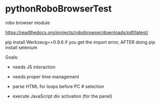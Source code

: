 # pythonRoboBrowserTest
robo browser module

https://readthedocs.org/projects/robobrowser/downloads/pdf/latest/

pip install Werkzeug==0.9.6 if you get the import error, AFTER doing pip install selenium

Goals:
- needs JS interaction
- needs proper time management

- parse HTML for loops before PC # selection
- execute JavaScript div activation (for the panel)
